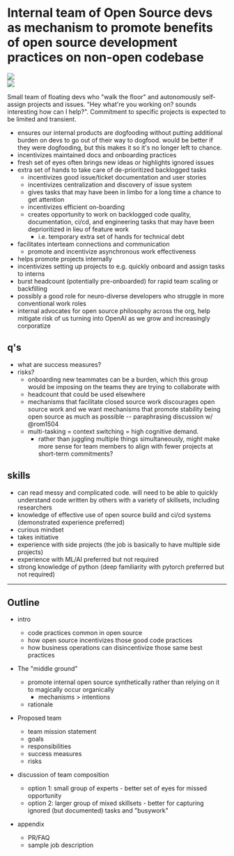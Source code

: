# Internal team of Open Source devs as mechanism to promote benefits of open source development practices on non-open codebase

![](https://img.shields.io/badge/tag-stability-lightgrey)  
![](https://img.shields.io/badge/tag-experimental-lightgrey)  

Small team of floating devs who "walk the floor" and autonomously self-assign projects and issues. "Hey what're you working on? sounds interesting how can I help?". 
Commitment to specific projects is expected to be limited and transient.

- ensures our internal products are dogfooding without putting additional burden on devs to go out of their way to dogfood. would be better if they were dogfooding, but this makes it so it's no longer left to chance. 
- incentivizes maintained docs and onboarding practices
- fresh set of eyes often brings new ideas or highlights ignored issues
- extra set of hands to take care of de-prioritized backlogged tasks
   - incentivizes good issue/ticket documentation and user stories
   - incentivizes centralization and discovery of issue system
   - gives tasks that may have been in limbo for a long time a chance to get attention
   - incentivizes efficient on-boarding
   - creates opportunity to work on backlogged code quality, documentation, ci/cd, and engineering tasks that may have been deprioritized in lieu of feature work
     - i.e. temporary extra set of hands for technical debt
- facilitates interteam connections and communication
  - promote and incentivize asynchronous work effectiveness
- helps promote projects internally
- incentivizes setting up projects to e.g. quickly onboard and assign tasks to interns
- burst headcount (potentially pre-onboarded) for rapid team scaling or backfilling 
- possibly a good role for neuro-diverse developers who struggle in more conventional work roles
- internal advocates for open source philosophy across the org, help mitigate risk of us turning into OpenAI as we grow and increasingly corporatize

## q's 

* what are success measures?
* risks?
  * onboarding new teammates can be a burden, which this group would be imposing on the teams they are trying to collaborate with
  * headcount that could be used elsewhere
  * mechanisms that facilitate closed source work discourages open source work and we want mechanisms that promote stability being open source as much as possible -- paraphrasing discussion w/ @rom1504
  * multi-tasking = context switching = high cognitive demand. 
    * rather than juggling multiple things simultaneously, might make more sense for team members to align with fewer projects at short-term commitments?

## skills

* can read messy and complicated code. will need to be able to quickly understand code written by others with a variety of skillsets, including researchers
* knowledge of effective use of open source build and ci/cd systems (demonstrated experience preferred)
* curious mindset
* takes initiative
* experience with side projects (the job is basically to have multiple side projects)
* experience with ML/AI preferred but not required
* strong knowledge of python (deep familiarity with pytorch preferred but not required)


---

## Outline

* intro
  * code practices common in open source
  * how open source incentivizes those good code practices
  * how business operations can disincentivize those same best practices
* The "middle ground"
  * promote internal open source synthetically rather than relying on it to magically occur organically
    * mechanisms > intentions
   * rationale
* Proposed team
  * team mission statement 
  * goals
  * responsibilities
  * success measures
  * risks
* discussion of team composition
  * option 1: small group of experts - better set of eyes for missed opportunity
  * option 2: larger group of mixed skillsets - better for capturing ignored (but documented) tasks and "busywork"
  
* appendix
   * PR/FAQ
   * sample job description
